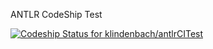 ANTLR CodeShip Test

[ ![Codeship Status for klindenbach/antlrCITest](https://codeship.io/projects/1ca0f7a0-fc4d-0131-1d8e-62191b91b0d1/status?branch=master)](https://codeship.io/projects/29334)
